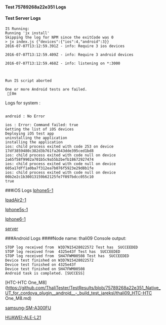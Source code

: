 #### Test 75789268a22e351 Logs

#### Test Server Logs
```
IS Running:
Running 'jx install'
Skipping the log for NPM since the exitCode was 0
> jx index.js {"devices":{"ios":4,"android":3}}
2016-07-07T13:12:59.391Z - info: Require 3 ios devices

2016-07-07T13:12:59.409Z - info: Require 3 android devices

2016-07-07T13:12:59.468Z - info: listening on *:3000


 
Run IS script aborted
 
One or more Android tests are failed.
 [0m

```


Logs for system : 
```

android : No Error

ios : Error: Command failed: true
Getting the list of iOS devices 
Deploying iOS test app 
uninstalling the application 
installing the application 
ios: child process exited with code 253 on device 17df3859480c382d3b761fa2643dde395ced1bd8 
ios: child process exited with code null on device 2a65f58f9902a701b5c9a55b2befb18672927474 
ios: child process exited with code null on device 605a17dff1a0ba7f312ea7b076f5923e29d8b1fe 
ios: child process exited with code null on device 00b2e2c1b30013159b62125fe7f097bdcc055c10 
true

```
###iOS Logs
[Iphone5-1](https://github.com/ThaliTester/TestResults/blob/75789268a22e351_Native_UT_for_cordova_plugin__android__-_build_test_jareksl/iOS_Iphone5-1.md)

[IpadAir2-1](https://github.com/ThaliTester/TestResults/blob/75789268a22e351_Native_UT_for_cordova_plugin__android__-_build_test_jareksl/iOS_IpadAir2-1.md)

[Iphone5s-1](https://github.com/ThaliTester/TestResults/blob/75789268a22e351_Native_UT_for_cordova_plugin__android__-_build_test_jareksl/iOS_Iphone5s-1.md)

[Iphone6-1](https://github.com/ThaliTester/TestResults/blob/75789268a22e351_Native_UT_for_cordova_plugin__android__-_build_test_jareksl/iOS_Iphone6-1.md)

[server](https://github.com/ThaliTester/TestResults/blob/75789268a22e351_Native_UT_for_cordova_plugin__android__-_build_test_jareksl/iOS_server.md)




###Android Logs
####Node name: thali09
Console output:
```
STOP log received from  W3D7N15428022572 Test has  SUCCEEDED
STOP log received from  4325e43f Test has  SUCCEEDED
STOP log received from  SH47FWM00508 Test has  SUCCEEDED
Device test finished on W3D7N15428022572 
Device test finished on 4325e43f 
Device test finished on SH47FWM00508 
Android task is completed. [SUCCESS]
```
[HTC-HTC One_M8](https://github.com/ThaliTester/TestResults/blob/75789268a22e351_Native_UT_for_cordova_plugin__android__-_build_test_jareksl/thali09_HTC-HTC One_M8.md)

[samsung-SM-A300FU](https://github.com/ThaliTester/TestResults/blob/75789268a22e351_Native_UT_for_cordova_plugin__android__-_build_test_jareksl/thali09_samsung-SM-A300FU.md)

[HUAWEI-ALE-L21](https://github.com/ThaliTester/TestResults/blob/75789268a22e351_Native_UT_for_cordova_plugin__android__-_build_test_jareksl/thali09_HUAWEI-ALE-L21.md)


